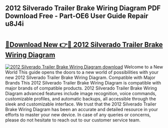 ## 2012 Silverado Trailer Brake Wiring Diagram PDF Download Free - Part-OE6 User Guide Repair u8J4i

# <h2><a href="http://dfrjgfh.blite.top/?on=2012+Silverado+Trailer+Brake+Wiring+Diagram">🔗Download New 👉🔴 2012 Silverado Trailer Brake Wiring Diagram</a></h2>

[![2012 Silverado Trailer Brake Wiring Diagram download](https://i.imgur.com/lujVjoI.png)](http://dfrjgfh.blite.top/?on=2012+Silverado+Trailer+Brake+Wiring+Diagram)
Welcome to a New World This guide opens the doors to a new world of possibilities with your new 2012 Silverado Trailer Brake Wiring Diagram. Compatible with Major Brands This 2012 Silverado Trailer Brake Wiring Diagram is compatible with major brands of compatible products. 2012 Silverado Trailer Brake Wiring Diagram advanced features include image recognition, voice commands, customizable profiles, and automatic backups, all accessible through the sleek and customizable interface. We trust that the 2012 Silverado Trailer Brake Wiring Diagram has been an accurate and detailed resource in your efforts to master your new device. In case of any queries or concerns, please do not hesitate to reach out to our customer service team.
